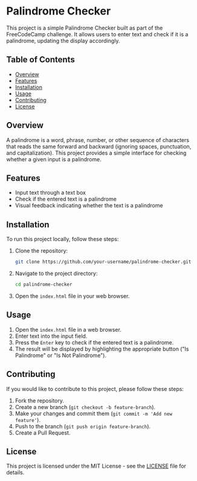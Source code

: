 # Palindrome Checker

This project is a simple Palindrome Checker built as part of the FreeCodeCamp challenge. It allows users to enter text and check if it is a palindrome, updating the display accordingly.

## Table of Contents

- [Overview](#overview)
- [Features](#features)
- [Installation](#installation)
- [Usage](#usage)
- [Contributing](#contributing)
- [License](#license)

## Overview

A palindrome is a word, phrase, number, or other sequence of characters that reads the same forward and backward (ignoring spaces, punctuation, and capitalization). This project provides a simple interface for checking whether a given input is a palindrome.

## Features

- Input text through a text box
- Check if the entered text is a palindrome
- Visual feedback indicating whether the text is a palindrome

## Installation

To run this project locally, follow these steps:

1. Clone the repository:
    ```bash
    git clone https://github.com/your-username/palindrome-checker.git
    ```
2. Navigate to the project directory:
    ```bash
    cd palindrome-checker
    ```
3. Open the `index.html` file in your web browser.

## Usage

1. Open the `index.html` file in a web browser.
2. Enter text into the input field.
3. Press the `Enter` key to check if the entered text is a palindrome.
4. The result will be displayed by highlighting the appropriate button ("Is Palindrome" or "Is Not Palindrome").

## Contributing

If you would like to contribute to this project, please follow these steps:

1. Fork the repository.
2. Create a new branch (`git checkout -b feature-branch`).
3. Make your changes and commit them (`git commit -m 'Add new feature'`).
4. Push to the branch (`git push origin feature-branch`).
5. Create a Pull Request.

## License

This project is licensed under the MIT License - see the [LICENSE](LICENSE) file for details.
